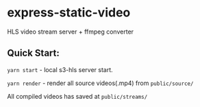 # express-static-video
HLS video stream server + ffmpeg converter

## Quick Start:

`yarn start` - local s3-hls server start.

`yarn render` - render all source videos(.mp4) from `public/source/`

All compiled videos has saved at `public/streams/`
